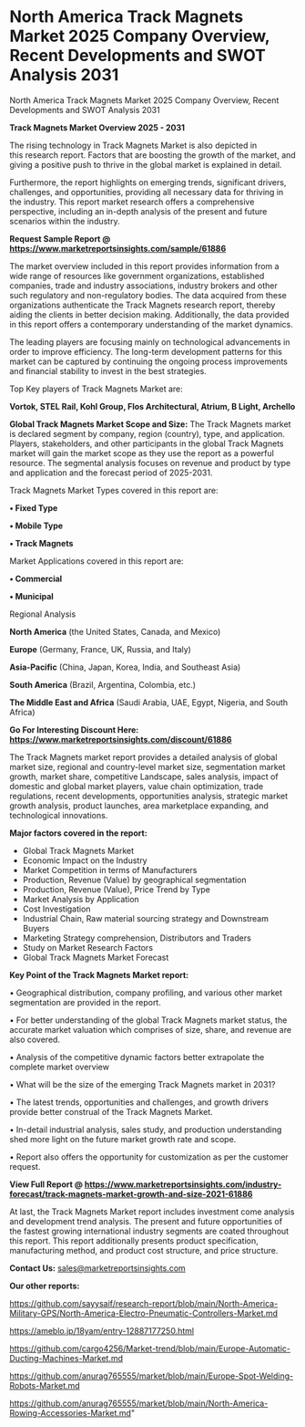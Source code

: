# North America Track Magnets Market 2025 Company Overview, Recent Developments and SWOT Analysis 2031
North America Track Magnets Market 2025 Company Overview, Recent Developments and SWOT Analysis 2031

<Strong> Track Magnets Market Overview 2025 - 2031</strong>

The rising technology in Track Magnets Market is also depicted in this research report. Factors that are boosting the growth of the market, and giving a positive push to thrive in the global market is explained in detail.

Furthermore, the report highlights on emerging trends, significant drivers, challenges, and opportunities, providing all necessary data for thriving in the industry. This report market research offers a comprehensive perspective, including an in-depth analysis of the present and future scenarios within the industry.

<strong>Request Sample Report @ <a href=https://www.marketreportsinsights.com/sample/61886>https://www.marketreportsinsights.com/sample/61886</a></strong>

The market overview included in this report provides information from a wide range of resources like government organizations, established companies, trade and industry associations, industry brokers and other such regulatory and non-regulatory bodies. The data acquired from these organizations authenticate the Track Magnets research report, thereby aiding the clients in better decision making. Additionally, the data provided in this report offers a contemporary understanding of the market dynamics.

The leading players are focusing mainly on technological advancements in order to improve efficiency. The long-term development patterns for this market can be captured by continuing the ongoing process improvements and financial stability to invest in the best strategies.

Top Key players of Track Magnets Market are:

<strong>Vortok, STEL Rail, Kohl Group, Flos Architectural, Atrium, B Light, Archello</strong>

<strong><b>Global Track Magnets Market Scope and Size:</b></strong>
The Track Magnets market is declared segment by company, region (country), type, and application. Players, stakeholders, and other participants in the global Track Magnets market will gain the market scope as they use the report as a powerful resource. The segmental analysis focuses on revenue and product by type and application and the forecast period of 2025-2031.

Track Magnets Market Types covered in this report are:

<strong>• Fixed Type

• Mobile Type

• Track Magnets</strong>

Market Applications covered in this report are:

<strong>• Commercial

• Municipal</strong> 

Regional Analysis

<strong>North America</strong> (the United States, Canada, and Mexico)

<strong>Europe</strong> (Germany, France, UK, Russia, and Italy)

<strong>Asia-Pacific</strong> (China, Japan, Korea, India, and Southeast Asia)

<strong>South America</strong> (Brazil, Argentina, Colombia, etc.)

<strong>The Middle East and Africa</strong> (Saudi Arabia, UAE, Egypt, Nigeria, and South Africa)

<strong>Go For Interesting Discount Here: <a href=https://www.marketreportsinsights.com/discount/61886>https://www.marketreportsinsights.com/discount/61886</a></strong>

The Track Magnets market report provides a detailed analysis of global market size, regional and country-level market size, segmentation market growth, market share, competitive Landscape, sales analysis, impact of domestic and global market players, value chain optimization, trade regulations, recent developments, opportunities analysis, strategic market growth analysis, product launches, area marketplace expanding, and technological innovations.

<strong><b>Major factors covered in the report:</b></strong>
<ul>
  <li>Global Track Magnets Market </li>
  <li>Economic Impact on the Industry</li>
  <li>Market Competition in terms of Manufacturers</li>
  <li>Production, Revenue (Value) by geographical segmentation</li>
  <li>Production, Revenue (Value), Price Trend by Type</li>
  <li>Market Analysis by Application</li>
  <li>Cost Investigation</li>
  <li>Industrial Chain, Raw material sourcing strategy and Downstream Buyers</li>
  <li>Marketing Strategy comprehension, Distributors and Traders</li>
  <li>Study on Market Research Factors</li>
  <li>Global Track Magnets Market Forecast</li>
</ul>

<strong><b>Key Point of the Track Magnets Market report:</b></strong>

• Geographical distribution, company profiling, and various other market segmentation are provided in the report.

• For better understanding of the global Track Magnets market status, the accurate market valuation which comprises of size, share, and revenue are also covered.

• Analysis of the competitive dynamic factors better extrapolate the complete market overview

• What will be the size of the emerging Track Magnets market in 2031?

• The latest trends, opportunities and challenges, and growth drivers provide better construal of the Track Magnets Market.

• In-detail industrial analysis, sales study, and production understanding shed more light on the future market growth rate and scope.

• Report also offers the opportunity for customization as per the customer request.

<strong><b>View Full Report @ <a href=https://www.marketreportsinsights.com/industry-forecast/track-magnets-market-growth-and-size-2021-61886>https://www.marketreportsinsights.com/industry-forecast/track-magnets-market-growth-and-size-2021-61886</a></b></strong>


At last, the Track Magnets Market report includes investment come analysis and development trend analysis. The present and future opportunities of the fastest growing international industry segments are coated throughout this report. This report additionally presents product specification, manufacturing method, and product cost structure, and price structure.

<strong>Contact Us:</strong>
sales@marketreportsinsights.com

<strong>Our other reports:</strong>

<a href=https://github.com/sayysaif/research-report/blob/main/North-America-Military-GPS/North-America-Electro-Pneumatic-Controllers-Market.md>https://github.com/sayysaif/research-report/blob/main/North-America-Military-GPS/North-America-Electro-Pneumatic-Controllers-Market.md</a>

<a href=https://ameblo.jp/18yam/entry-12887177250.html>https://ameblo.jp/18yam/entry-12887177250.html</a>

<a href=https://github.com/cargo4256/Market-trend/blob/main/Europe-Automatic-Ducting-Machines-Market.md>https://github.com/cargo4256/Market-trend/blob/main/Europe-Automatic-Ducting-Machines-Market.md</a>

<a href=https://github.com/anurag765555/market/blob/main/Europe-Spot-Welding-Robots-Market.md>https://github.com/anurag765555/market/blob/main/Europe-Spot-Welding-Robots-Market.md</a>

<a href=https://github.com/anurag765555/market/blob/main/North-America-Rowing-Accessories-Market.md>https://github.com/anurag765555/market/blob/main/North-America-Rowing-Accessories-Market.md</a>"
